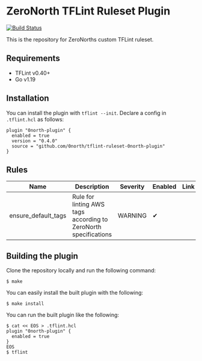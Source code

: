# ZeroNorth TFLint Ruleset Plugin

[![Build Status](https://github.com/terraform-linters/tflint-ruleset-template/workflows/build/badge.svg?branch=main)](https://github.com/terraform-linters/tflint-ruleset-template/actions)

This is the repository for ZeroNorths custom TFLint ruleset.

## Requirements

- TFLint v0.40+
- Go v1.19

## Installation

You can install the plugin with `tflint --init`. Declare a config in `.tflint.hcl` as follows:

```hcl
plugin "0north-plugin" {
  enabled = true
  version = "0.4.0"
  source = "github.com/0north/tflint-ruleset-0north-plugin"
}
```

## Rules

| Name                | Description                                                     | Severity | Enabled | Link |
| ------------------- | --------------------------------------------------------------- | -------- | ------- | ---- |
| ensure_default_tags | Rule for linting AWS tags according to ZeroNorth specifications | WARNING  | ✔       |      |

## Building the plugin

Clone the repository locally and run the following command:

```
$ make
```

You can easily install the built plugin with the following:

```
$ make install
```

You can run the built plugin like the following:

```
$ cat << EOS > .tflint.hcl
plugin "0north-plugin" {
  enabled = true
}
EOS
$ tflint
```
